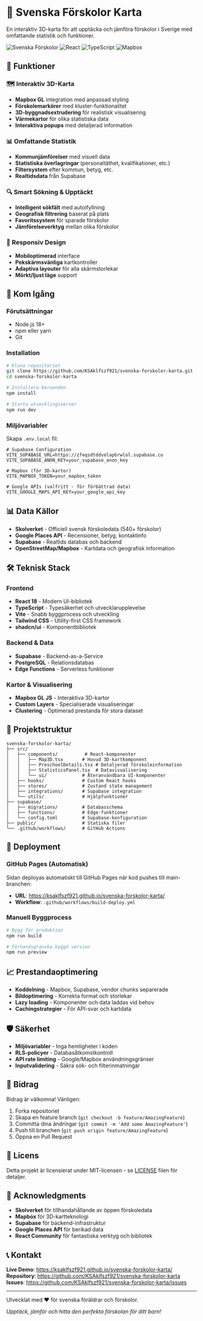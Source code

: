 # 🏫 Svenska Förskolor Karta

En interaktiv 3D-karta för att upptäcka och jämföra förskolor i Sverige med omfattande statistik och funktioner.

![Svenska Förskolor](https://img.shields.io/badge/Förskolor-540+-brightgreen)
![React](https://img.shields.io/badge/React-18+-blue)
![TypeScript](https://img.shields.io/badge/TypeScript-5+-blue)
![Mapbox](https://img.shields.io/badge/Mapbox-GL-orange)

## 🌟 Funktioner

### 🗺️ Interaktiv 3D-Karta
- **Mapbox GL** integration med anpassad styling
- **Förskolemarkörer** med kluster-funktionalitet
- **3D-byggnadsextrudering** för realistisk visualisering
- **Värmekartor** för olika statistiska data
- **Interaktiva popups** med detaljerad information

### 📊 Omfattande Statistik
- **Kommunjämförelser** med visuell data
- **Statistiska överlagringar** (personaltäthet, kvalifikationer, etc.)
- **Filtersystem** efter kommun, betyg, etc.
- **Realtidsdata** från Supabase

### 🔍 Smart Sökning & Upptäckt
- **Intelligent sökfält** med autoifyllning
- **Geografisk filtrering** baserat på plats
- **Favoritssystem** för sparade förskolor
- **Jämförelseverktyg** mellan olika förskolor

### 📱 Responsiv Design
- **Mobiloptimerad** interface
- **Pekskärmsvänliga** kartkontroller
- **Adaptiva layouter** för alla skärmstorlekar
- **Mörkt/ljust läge** support

## 🚀 Kom Igång

### Förutsättningar
- Node.js 18+
- npm eller yarn
- Git

### Installation
```bash
# Klona repositoriet
git clone https://github.com/KSAklfszf921/svenska-forskolor-karta.git
cd svenska-forskolor-karta

# Installera beroenden
npm install

# Starta utvecklingsserver
npm run dev
```

### Miljövariabler
Skapa `.env.local` fil:
```env
# Supabase Configuration
VITE_SUPABASE_URL=https://zfeqsdtddvelapbrwlol.supabase.co
VITE_SUPABASE_ANON_KEY=your_supabase_anon_key

# Mapbox (för 3D-kartor)
VITE_MAPBOX_TOKEN=your_mapbox_token

# Google APIs (valfritt - för förbättrad data)
VITE_GOOGLE_MAPS_API_KEY=your_google_api_key
```

## 📊 Data Källor

- **Skolverket** - Officiell svensk förskoledata (540+ förskolor)
- **Google Places API** - Recensioner, betyg, kontaktinfo
- **Supabase** - Realtids databas och backend
- **OpenStreetMap/Mapbox** - Kartdata och geografisk information

## 🛠️ Teknisk Stack

### Frontend
- **React 18** - Modern UI-bibliotek
- **TypeScript** - Typesäkerhet och utvecklarupplevelse
- **Vite** - Snabb byggprocess och utveckling
- **Tailwind CSS** - Utility-first CSS framework
- **shadcn/ui** - Komponentbibliotek

### Backend & Data
- **Supabase** - Backend-as-a-Service
- **PostgreSQL** - Relationsdatabas
- **Edge Functions** - Serverless funktioner

### Kartor & Visualisering
- **Mapbox GL JS** - Interaktiva 3D-kartor
- **Custom Layers** - Specialiserade visualiseringar
- **Clustering** - Optimerad prestanda för stora dataset

## 📁 Projektstruktur

```
svenska-forskolor-karta/
├── src/
│   ├── components/          # React-komponenter
│   │   ├── Map3D.tsx       # Huvud 3D-kartkomponent
│   │   ├── PreschoolDetails.tsx # Detaljerad förskoleinformation
│   │   ├── StatisticsPanel.tsx  # Datavisualisering
│   │   └── ui/             # Återanvändbara UI-komponenter
│   ├── hooks/              # Custom React hooks
│   ├── stores/             # Zustand state management
│   ├── integrations/       # Supabase integration
│   └── utils/              # Hjälpfunktioner
├── supabase/
│   ├── migrations/         # Databasschema
│   ├── functions/          # Edge-funktioner
│   └── config.toml         # Supabase-konfiguration
├── public/                 # Statiska filer
└── .github/workflows/      # GitHub Actions
```

## 🚀 Deployment

### GitHub Pages (Automatisk)
Sidan deployas automatiskt till GitHub Pages när kod pushes till main-branchen:
- **URL**: https://ksaklfszf921.github.io/svenska-forskolor-karta/
- **Workflow**: `.github/workflows/build-deploy.yml`

### Manuell Byggprocess
```bash
# Bygg för produktion
npm run build

# Förhandsgranska byggd version
npm run preview
```

## 📈 Prestandaoptimering

- **Koddelning** - Mapbox, Supabase, vendor chunks separerade
- **Bildoptimering** - Korrekta format och storlekar
- **Lazy loading** - Komponenter och data laddas vid behov
- **Cachingstrategier** - För API-svar och kartdata

## 🛡️ Säkerhet

- **Miljövariabler** - Inga hemligheter i koden
- **RLS-policyer** - Databasåtkomstkontroll
- **API rate limiting** - Google/Mapbox användningsgränser
- **Inputvalidering** - Säkra sök- och filterinmatningar

## 🤝 Bidrag

Bidrag är välkomna! Vänligen:
1. Forka repositoriet
2. Skapa en feature branch (`git checkout -b feature/AmazingFeature`)
3. Committa dina ändringar (`git commit -m 'Add some AmazingFeature'`)
4. Push till branchen (`git push origin feature/AmazingFeature`)
5. Öppna en Pull Request

## 📄 Licens

Detta projekt är licensierat under MIT-licensen - se [LICENSE](LICENSE) filen för detaljer.

## 🙏 Acknowledgments

- **Skolverket** för tillhandahållande av öppen förskoledata
- **Mapbox** för 3D-kartteknologi
- **Supabase** för backend-infrastruktur
- **Google Places API** för berikad data
- **React Community** för fantastiska verktyg och bibliotek

## 📞 Kontakt

**Live Demo**: https://ksaklfszf921.github.io/svenska-forskolor-karta/
**Repository**: https://github.com/KSAklfszf921/svenska-forskolor-karta
**Issues**: https://github.com/KSAklfszf921/svenska-forskolor-karta/issues

---

Utvecklat med ❤️ för svenska föräldrar och förskolor.

*Upptäck, jämför och hitta den perfekta förskolan för ditt barn!*